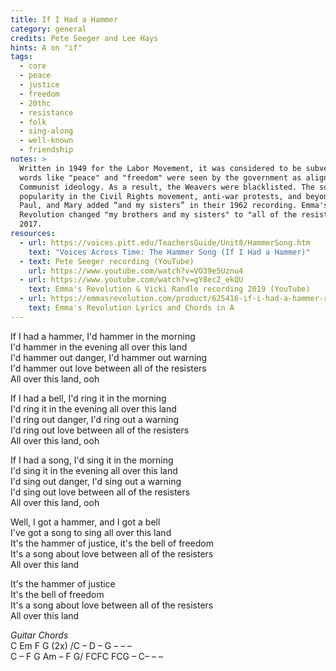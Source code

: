 ```yaml
---
title: If I Had a Hammer
category: general
credits: Pete Seeger and Lee Hays
hints: A on "if"
tags:
  - core
  - peace
  - justice
  - freedom
  - 20thc
  - resistance
  - folk
  - sing-along
  - well-known
  - friendship
notes: >
  Written in 1949 for the Labor Movement, it was considered to be subversive as
  words like "peace" and "freedom" were seen by the government as aligning with
  Communist ideology. As a result, the Weavers were blacklisted. The song gained
  popularity in the Civil Rights movement, anti-war protests, and beyond. Peter,
  Paul, and Mary added “and my sisters” in their 1962 recording. Emma's
  Revolution changed "my brothers and my sisters" to "all of the resisters" in
  2017. 
resources:
  - url: https://voices.pitt.edu/TeachersGuide/Unit8/HammerSong.htm
    text: "Voices Across Time: The Hammer Song (If I Had a Hammer)"
  - text: Pete Seeger recording (YouTube)
    url: https://www.youtube.com/watch?v=VO39e5Uznu4
  - url: https://www.youtube.com/watch?v=gY8ecZ_ekQU
    text: Emma's Revolution & Vicki Randle recording 2019 (YouTube)
  - url: https://emmasrevolution.com/product/625416-if-i-had-a-hammer-resisters-lyrics-with-chords-in-a
    text: Emma's Revolution Lyrics and Chords in A
---
```

If I had a hammer, I'd hammer in the morning\
I'd hammer in the evening all over this land\
I'd hammer out danger, I'd hammer out warning\
I'd hammer out love between all of the resisters\
All over this land, ooh  

If I had a bell, I'd ring it in the morning\
I'd ring it in the evening all over this land\
I'd ring out danger, I'd ring out a warning\
I'd ring out love between all of the resisters\
All over this land, ooh  

If I had a song, I'd sing it in the morning\
I'd sing it in the evening all over this land\
I'd sing out danger, I'd sing out a warning\
I'd sing out love between all of the resisters\
All over this land, ooh  

Well, I got a hammer, and I got a bell\
I've got a song to sing all over this land\
It's the hammer of justice, it's the bell of freedom\
It's a song about love between all of the resisters\
All over this land  

It's the hammer of justice\
It's the bell of freedom\
It's a song about love between all of the resisters\
All over this land

*Guitar Chords*\
C Em F G (2x) /C – D – G – – –\
C – F G Am –  F G/ FCFC FCG – C– – –
